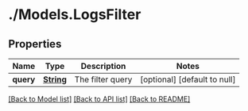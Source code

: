 # ./Models.LogsFilter
## Properties

Name | Type | Description | Notes
------------ | ------------- | ------------- | -------------
**query** | [**String**][1] | The filter query | [optional] [default to null]

[[Back to Model list]][2] [[Back to API list]][3] [[Back to README]][4]

[1]: string.md
[2]: ../README.md#documentation-for-models
[3]: ../README.md#documentation-for-api-endpoints
[4]: ../README.md
